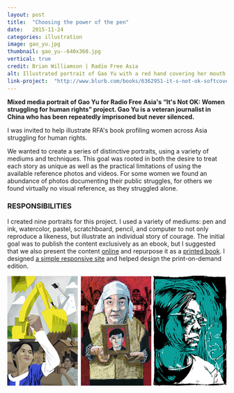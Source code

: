 ```yaml
---
layout: post
title:  "Choosing the power of the pen"
date:   2015-11-24
categories: illustration
image: gao_yu.jpg
thumbnail: gao_yu--640x360.jpg
vertical: true
credit: Brian Williamson | Radio Free Asia
alt: Illustrated portrait of Gao Yu with a red hand covering her mouth while her hands type on a keyboard.
link-project:  "http://www.blurb.com/books/6362951-it-s-not-ok-softcover"
---
```


**Mixed media portrait of Gao Yu for Radio Free Asia's “It's Not OK: Women struggling for human rights” project. Gao Yu is a veteran journalist in China who has been repeatedly imprisoned but never silenced.**

I was invited to help illustrate RFA's book profiling women across Asia struggling for human rights.

We wanted to create a series of distinctive portraits, using a variety of mediums and techniques. This goal was rooted in both the desire to treat each story as unique as well as the practical limitations of using the available reference photos and videos. For some women we found an abundance of photos documenting their public struggles, for others we found virtually no visual reference, as they struggled alone.

### RESPONSIBILITIES

I created nine portraits for this project. I used a variety of mediums: pen and ink, watercolor, pastel, scratchboard, pencil, and computer to not only reproduce a likeness, but illustrate an individual story of courage. The initial goal was to publish the content exclusively as an ebook, but I suggested that we also present the content <a href='http://web.archive.org/web/20170702020700/http://www.womensrights.asia/' title="Internet archive snapshot of the site">online</a> and repurpose it as a <a href='http://www.blurb.com/b/6362951-it-s-not-ok-softcover?t=1438009925891'>printed book</a>. I designed <a href="http://web.archive.org/web/20170702020700/http://www.womensrights.asia/" title="Internet archive snapshot of the site">a simple responsive site</a> and helped design the print-on-demand edition.

<img src='../img/womensrightsasia.jpg' />
